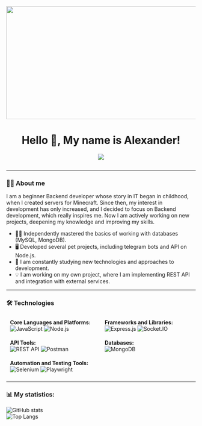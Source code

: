 <div align="center">
  <img src="https://i.pinimg.com/originals/2c/5d/76/2c5d7674063b252e116d1b51a423a5aa.gif" width="600" height="300"/>
</div>

<h1 align="center">Hello 👋, My name is Alexander!</h1>
<p align="center">
  <a href="https://t.me/lzt_1feelu">
    <img src="https://img.shields.io/badge/Telegram-2CA5E0?style=for-the-badge&logo=telegram&logoColor=white" />
  </a>
</p>

<div align="center" dir="auto">
  <img src="https://komarev.com/ghpvc/?username=1feelu&style=flat-square&color=blue" alt=""/>
</div>



---

### 🧑‍💻 About me
I am a beginner Backend developer whose story in IT began in childhood, when I created servers for Minecraft. Since then, my interest in development has only increased, and I decided to focus on Backend development, which really inspires me. Now I am actively working on new projects, deepening my knowledge and improving my skills. 

- 👨‍🎓 Independently mastered the basics of working with databases (MySQL, MongoDB).
- 🖥️ Developed several pet projects, including telegram bots and API on Node.js.
- 🌱 I am constantly studying new technologies and approaches to development.
- 💡 I am working on my own project, where I am implementing REST API and integration with external services.

---

### 🛠 Technologies

<div style="display: flex; flex-wrap: wrap;">
  <div style="flex: 1; padding: 10px;">
    <strong>Core Languages and Platforms:</strong><br>
    <img src="https://img.shields.io/badge/JavaScript-323330?style=for-the-badge&logo=javascript&logoColor=F7DF1E" alt="JavaScript">  
    <img src="https://img.shields.io/badge/Node.js-339933?style=for-the-badge&logo=node.js&logoColor=white" alt="Node.js">  
  </div>
  <div style="flex: 1; padding: 10px;">
    <strong>Frameworks and Libraries:</strong><br>
    <img src="https://img.shields.io/badge/Express.js-404D59?style=for-the-badge&logo=express&logoColor=white" alt="Express.js">  
    <img src="https://img.shields.io/badge/Socket.IO-010101?style=for-the-badge&logo=socket.io&logoColor=white" alt="Socket.IO">  
  </div>
</div>

<div style="display: flex; flex-wrap: wrap;">
  <div style="flex: 1; padding: 10px;">
    <strong>API Tools:</strong><br>
    <img src="https://img.shields.io/badge/REST-005571?style=for-the-badge&logo=rest-api&logoColor=white" alt="REST API">  
    <img src="https://img.shields.io/badge/Postman-FF6C37?style=for-the-badge&logo=postman&logoColor=white" alt="Postman">  
  </div>
  <div style="flex: 1; padding: 10px;">
    <strong>Databases:</strong><br>
    <img src="https://img.shields.io/badge/MongoDB-4EA94B?style=for-the-badge&logo=mongodb&logoColor=white" alt="MongoDB">  
  </div>
</div>

<div style="display: flex; flex-wrap: wrap;">
  <div style="flex: 1; padding: 10px;">
    <strong>Automation and Testing Tools:</strong><br>
    <img src="https://img.shields.io/badge/Selenium-43B02A?style=for-the-badge&logo=selenium&logoColor=white" alt="Selenium">  
    <img src="https://img.shields.io/badge/Playwright-2EAD33?style=for-the-badge&logo=playwright&logoColor=white" alt="Playwright">
  </div>
</div>


---

### 📊 My statistics:
![GitHub stats](https://github-readme-stats.vercel.app/api?username=1feelu&show_icons=true&theme=dark)
<br>
![Top Langs](https://github-readme-stats.vercel.app/api/top-langs/?username=1feelu&layout=compact&theme=dark)

